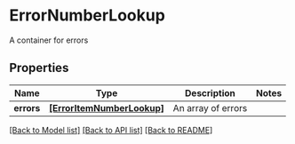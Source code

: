# ErrorNumberLookup

A container for errors
## Properties
Name | Type | Description | Notes
------------ | ------------- | ------------- | -------------
**errors** | [**[ErrorItemNumberLookup]**](ErrorItemNumberLookup.md) | An array of errors | 

[[Back to Model list]](../README.md#documentation-for-models) [[Back to API list]](../README.md#documentation-for-api-endpoints) [[Back to README]](../README.md)


